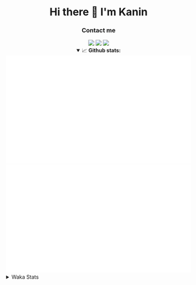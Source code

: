 <div align="center">
 <h1>Hi there 👋 I'm Kanin</h1>
 <h3>Contact me</h3>
 <a href="mailto:im@kanin.dev"><img src="https://img.shields.io/badge/gmail-%23D14836.svg?&style=for-the-badge&logo=gmail&logoColor=white"/></a>
 <a href="https://twitter.com/KaninDev"><img src="https://img.shields.io/badge/twitter-%231DA1F2.svg?&style=for-the-badge&logo=twitter&logoColor=white"/></a>
 <a href="https://www.linkedin.com/in/KaninDev"><img src="https://img.shields.io/badge/linkedin-%230077B5.svg?&style=for-the-badge&logo=linkedin&logoColor=white"/></a>
<details open>
  <summary>📈 <b>Github stats:</b></summary>
  <img src="https://github.com/Kanin/Kanin/blob/master/scripts/GitHubStats/generated/overview.svg"/>
  <img src="https://github.com/Kanin/Kanin/blob/master/scripts/GitHubStats/generated/languages.svg"/>
</details>
</div>

<details>
 <summary>Waka Stats</summary>

<!--START_SECTION:waka-->
![Code Time](http://img.shields.io/badge/Code%20Time-2%2C087%20hrs-blue)

![Profile Views](http://img.shields.io/badge/Profile%20Views-12-blue)

![Lines of code](https://img.shields.io/badge/From%20Hello%20World%20I%27ve%20Written-880.9%20thousand%20lines%20of%20code-blue)

**🐱 My GitHub Data** 

> 📦 102.2 kB Used in GitHub's Storage 
 > 
> 🏆 509 Contributions in the Year 2023
 > 
> 🚫 Not Opted to Hire
 > 
> 📜 22 Public Repositories 
 > 
> 🔑 11 Private Repositories 
 > 
**I'm an Early 🐤** 

```text
🌞 Morning                2215 commits        ██████░░░░░░░░░░░░░░░░░░░   24.72 % 
🌆 Daytime                2722 commits        ████████░░░░░░░░░░░░░░░░░   30.38 % 
🌃 Evening                2637 commits        ███████░░░░░░░░░░░░░░░░░░   29.43 % 
🌙 Night                  1385 commits        ████░░░░░░░░░░░░░░░░░░░░░   15.46 % 
```
📅 **I'm Most Productive on Monday** 

```text
Monday                   1667 commits        █████░░░░░░░░░░░░░░░░░░░░   18.61 % 
Tuesday                  1212 commits        ███░░░░░░░░░░░░░░░░░░░░░░   13.53 % 
Wednesday                841 commits         ██░░░░░░░░░░░░░░░░░░░░░░░   09.39 % 
Thursday                 1321 commits        ████░░░░░░░░░░░░░░░░░░░░░   14.74 % 
Friday                   1461 commits        ████░░░░░░░░░░░░░░░░░░░░░   16.31 % 
Saturday                 891 commits         ██░░░░░░░░░░░░░░░░░░░░░░░   09.95 % 
Sunday                   1566 commits        ████░░░░░░░░░░░░░░░░░░░░░   17.48 % 
```


📊 **This Week I Spent My Time On** 

```text
🕑︎ Time Zone: America/New_York

💬 Programming Languages: 
No Activity Tracked This Week

🔥 Editors: 
No Activity Tracked This Week

🐱‍💻 Projects: 
No Activity Tracked This Week

💻 Operating System: 
No Activity Tracked This Week
```

**I Mostly Code in Python** 

```text
Python                   28 repos            ███████████████░░░░░░░░░░   59.57 % 
Java                     7 repos             ████░░░░░░░░░░░░░░░░░░░░░   14.89 % 
JavaScript               4 repos             ██░░░░░░░░░░░░░░░░░░░░░░░   08.51 % 
Kotlin                   2 repos             █░░░░░░░░░░░░░░░░░░░░░░░░   04.26 % 
HTML                     2 repos             █░░░░░░░░░░░░░░░░░░░░░░░░   04.26 % 
```



**Timeline**

![Lines of Code chart](https://raw.githubusercontent.com/Kanin/Kanin/master/assets/bar_graph.png)


 Last Updated on 26/08/2023 13:34:16 UTC
<!--END_SECTION:waka-->
</details>
